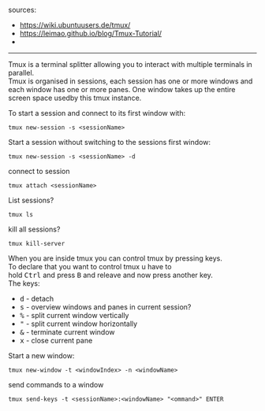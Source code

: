 sources:
+ https://wiki.ubuntuusers.de/tmux/
+ https://leimao.github.io/blog/Tmux-Tutorial/
+ 

---

Tmux is a terminal splitter allowing you to interact with multiple terminals in parallel.  
Tmux is organised in sessions, each session has one or more windows and each window has one or more panes.
One window takes up the entire screen space usedby this tmux instance.

To start a session and connect to its first window with:  
```
tmux new-session -s <sessionName>
```
Start a session without switching to the sessions first window:  
```
tmux new-session -s <sessionName> -d
```
connect to session
```
tmux attach <sessionName>
```
List sessions?
```
tmux ls
```
kill all sessions?
```
tmux kill-server
```
When you are inside tmux you can control tmux by pressing keys.  
To declare that you want to control tmux u have to  
hold <kbd>Ctrl</kbd> and press <kbd>B</kbd> and releave and now press another key.  
The keys:
+ <kbd>d</kbd> - detach
+ <kbd>s</kbd> - overview windows and panes in current session?
+ <kbd>%</kbd> - split current window vertically
+ <kbd>"</kbd> - split current window horizontally
+ <kbd>&</kbd> - terminate current window
+ <kbd>x</kbd> - close current pane


Start a new window:
```
tmux new-window -t <windowIndex> -n <windowName>
```
send commands to a window
```
tmux send-keys -t <sessionName>:<windowName> "<ommand>" ENTER
```